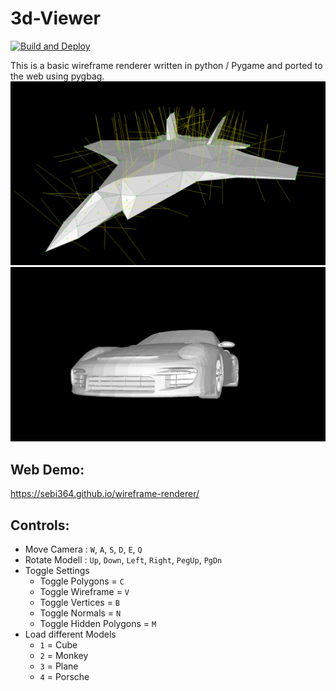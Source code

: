 # 3d-Viewer
[![Build and Deploy](https://github.com/sebi364/wireframe-renderer/actions/workflows/deploy.yml/badge.svg)](https://github.com/sebi364/wireframe-renderer/actions/workflows/deploy.yml)

This is a basic wireframe renderer written in python / Pygame and ported to the web using pygbag.
![](./Pictures/Plane.png)
![](./Pictures/Porsche.png)
## Web Demo:
https://sebi364.github.io/wireframe-renderer/
## Controls:
- Move Camera : `W`, `A`, `S`, `D`, `E`, `Q`
- Rotate Modell : `Up`, `Down`, `Left`, `Right`, `PegUp`, `PgDn`
- Toggle Settings
  - Toggle Polygons = `C`
  - Toggle Wireframe = `V`
  - Toggle Vertices = `B`
  - Toggle Normals = `N`
  - Toggle Hidden Polygons = `M`
- Load different Models
  - `1` = Cube
  - `2` = Monkey
  - `3` = Plane
  - `4` = Porsche
